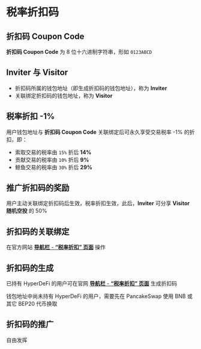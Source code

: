 # 税率折扣码

## 折扣码 Coupon Code

**折扣码 Coupon Code** 为 8 位十六进制字符串，形如 `0123ABCD`

## Inviter 与 Visitor

- 折扣码所属的钱包地址（即生成折扣码的钱包地址），称为 **Inviter**
- 关联绑定折扣码的钱包地址，称为 **Visitor**

## 税率折扣 -1%

用户钱包地址与 **折扣码 Coupon Code** 关联绑定后可永久享受交易税率 -1% 的折扣，即：

- 索取交易的税率由 `15%` 折后 **14%**
- 贡献交易的税率由 `10%` 折后 **9%**
- 鲸鱼交易的税率由 `30%` 折后 **29%**

## 推广折扣码的奖励

用户主动关联绑定折扣码后生效，税率折扣生效，此后，**Inviter** 可分享 **Visitor** **随机空投** 的 50%

## 折扣码的关联绑定

在官方网站 [**导航栏** - **“税率折扣” 页面**](https://hyperdefi.org/zh/coupon) 操作

## 折扣码的生成

已持有 HyperDeFi 的用户可在官网 [**导航栏** - **“税率折扣” 页面**](https://hyperdefi.org/zh/coupon) 生成折扣码

钱包地址中尚未持有 HyperDeFi 的用户，需要先在 PancakeSwap 使用 BNB 或其它 BEP20 代币换取

## 折扣码的推广

自由发挥
